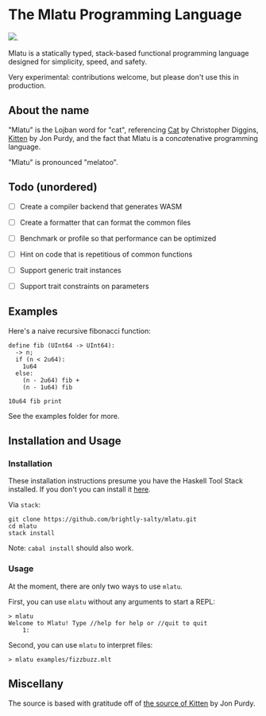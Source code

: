 # The Mlatu Programming Language

[![](https://tokei.rs/b1/github/brightly-salty/mlatu)](https://github.com/XAMPPRocky/tokei).

Mlatu is a statically typed, stack-based functional programming language designed for simplicity, speed, and safety. 

Very experimental: contributions welcome, but please don't use this in production.

## About the name

"Mlatu" is the Lojban word for "cat", referencing [Cat][Cat GitHub] by Christopher Diggins, [Kitten][Kitten Site] by Jon Purdy, and the fact that Mlatu is a con*cat*enative programming language.

"Mlatu" is pronounced "melatoo".

## Todo (unordered)

- [ ] Create a compiler backend that generates WASM

- [ ] Create a formatter that can format the common files

- [ ] Benchmark or profile so that performance can be optimized

- [ ] Hint on code that is repetitious of common functions

- [ ] Support generic trait instances

- [ ] Support trait constraints on parameters

## Examples

Here's a naive recursive fibonacci function:

```
define fib (UInt64 -> UInt64):
  -> n;
  if (n < 2u64):
    1u64
  else:
    (n - 2u64) fib + 
    (n - 1u64) fib

10u64 fib print
```
See the examples folder for more.

## Installation and Usage

### Installation

These installation instructions presume you have the Haskell Tool Stack installed. If you don't you can install it [here][Stack Installation].

Via `stack`:

```
git clone https://github.com/brightly-salty/mlatu.git
cd mlatu
stack install
```

Note: `cabal install` should also work.

### Usage

At the moment, there are only two ways to use `mlatu`.

First, you can use `mlatu` without any arguments to start a REPL:

```
> mlatu
Welcome to Mlatu! Type //help for help or //quit to quit
    1: 
```

Second, you can use `mlatu` to interpret files:

```
> mlatu examples/fizzbuzz.mlt
```

## Miscellany

The source is based with gratitude off of [the source of Kitten][Kitten GitHub] by Jon Purdy.

[Kitten GitHub]: https://github.com/evincarofautumn/kitten

[Kitten Site]: https://kittenlang.org/

[Cat GitHub]: https://github.com/cdiggins/cat-language

[Stack Installation]: https://docs.haskellstack.org/en/stable/install_and_upgrade/